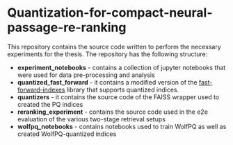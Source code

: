# Quantization-for-compact-neural-passage-re-ranking

This repository contains the source code written to perform the necessary experiments for the thesis. The repository has the following structure:

- **experiment_notebooks** - contains a collection of jupyter notebooks that were used for data pre-processing and analysis
- **quantized_fast_forward** - it contains a modified version of the [fast-forward-indexes](https://github.com/mrjleo/fast-forward-indexes) library that supports quantized indices.
- **quantizers** - it contains the source code of the FAISS wrapper used to created the PQ indices
- **reranking_experiment** - contains the source code used in the e2e evaluation of the various two-stage retrieval setups
- **wolfpq_notebooks** - contains notebooks used to train WolfPQ as well as created WolfPQ-quantized indices

